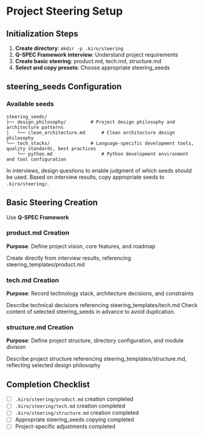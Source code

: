 # Project Steering Setup

## Initialization Steps
1. **Create directory**: `mkdir -p .kiro/steering`
2. **Q-SPEC Framework interview**: Understand project requirements
3. **Create basic steering**: product.md, tech.md, structure.md
4. **Select and copy presets**: Choose appropriate steering_seeds

## steering_seeds Configuration

### Available seeds
```
steering_seeds/
├── design_philosophy/         # Project design philosophy and architecture patterns
│   └── clean_architecture.md      # Clean architecture design philosophy
└── tech_stacks/               # Language-specific development tools, quality standards, best practices
    └── python.md                  # Python development environment and tool configuration
```

In interviews, design questions to enable judgment of which seeds should be used.
Based on interview results, copy appropriate seeds to `.kiro/steering/`.

## Basic Steering Creation
Use **Q-SPEC Framework**

### product.md Creation
**Purpose**: Define project vision, core features, and roadmap

Create directly from interview results, referencing steering_templates/product.md

### tech.md Creation
**Purpose**: Record technology stack, architecture decisions, and constraints

Describe technical decisions referencing steering_templates/tech.md
Check content of selected steering_seeds in advance to avoid duplication.

### structure.md Creation
**Purpose**: Define project structure, directory configuration, and module division

Describe project structure referencing steering_templates/structure.md, reflecting selected design philosophy

## Completion Checklist
- [ ] `.kiro/steering/product.md` creation completed
- [ ] `.kiro/steering/tech.md` creation completed  
- [ ] `.kiro/steering/structure.md` creation completed
- [ ] Appropriate steering_seeds copying completed
- [ ] Project-specific adjustments completed
